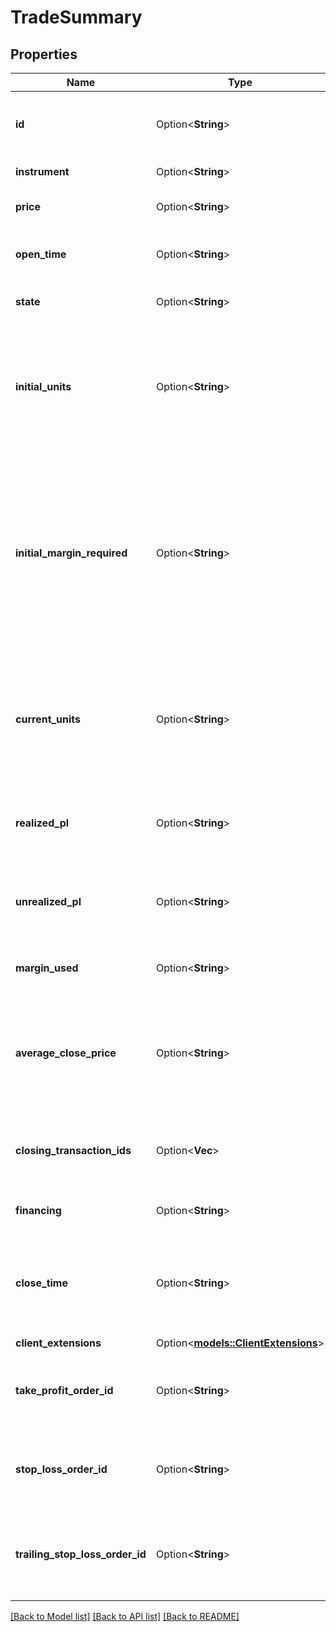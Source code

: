 # TradeSummary

## Properties

Name | Type | Description | Notes
------------ | ------------- | ------------- | -------------
**id** | Option<**String**> | The Trade's identifier, unique within the Trade's Account. | [optional]
**instrument** | Option<**String**> | The Trade's Instrument. | [optional]
**price** | Option<**String**> | The execution price of the Trade. | [optional]
**open_time** | Option<**String**> | The date/time when the Trade was opened. | [optional]
**state** | Option<**String**> | The current state of the Trade. | [optional]
**initial_units** | Option<**String**> | The initial size of the Trade. Negative values indicate a short Trade, and positive values indicate a long Trade. | [optional]
**initial_margin_required** | Option<**String**> | The margin required at the time the Trade was created. Note, this is the 'pure' margin required, it is not the 'effective' margin used that factors in the trade risk if a GSLO is attached to the trade. | [optional]
**current_units** | Option<**String**> | The number of units currently open for the Trade. This value is reduced to 0.0 as the Trade is closed. | [optional]
**realized_pl** | Option<**String**> | The total profit/loss realized on the closed portion of the Trade. | [optional]
**unrealized_pl** | Option<**String**> | The unrealized profit/loss on the open portion of the Trade. | [optional]
**margin_used** | Option<**String**> | Margin currently used by the Trade. | [optional]
**average_close_price** | Option<**String**> | The average closing price of the Trade. Only present if the Trade has been closed or reduced at least once. | [optional]
**closing_transaction_ids** | Option<**Vec<String>**> | The IDs of the Transactions that have closed portions of this Trade. | [optional]
**financing** | Option<**String**> | The financing paid/collected for this Trade. | [optional]
**close_time** | Option<**String**> | The date/time when the Trade was fully closed. Only provided for Trades whose state is CLOSED. | [optional]
**client_extensions** | Option<[**models::ClientExtensions**](ClientExtensions.md)> |  | [optional]
**take_profit_order_id** | Option<**String**> | ID of the Trade's Take Profit Order, only provided if such an Order exists. | [optional]
**stop_loss_order_id** | Option<**String**> | ID of the Trade's Stop Loss Order, only provided if such an Order exists. | [optional]
**trailing_stop_loss_order_id** | Option<**String**> | ID of the Trade's Trailing Stop Loss Order, only provided if such an Order exists. | [optional]

[[Back to Model list]](../README.md#documentation-for-models) [[Back to API list]](../README.md#documentation-for-api-endpoints) [[Back to README]](../README.md)


